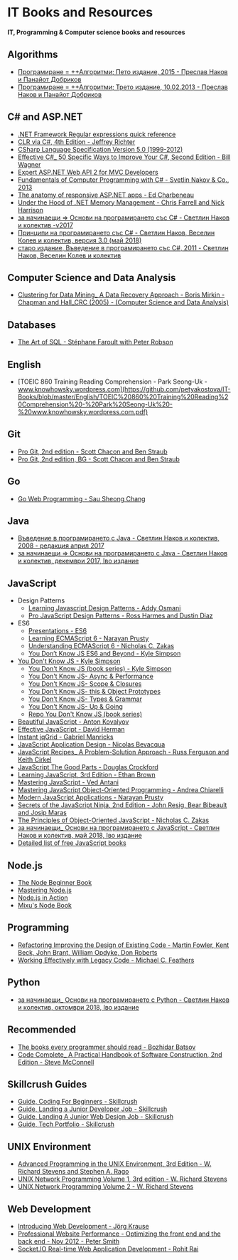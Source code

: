 # IT Books and Resources
**IT, Programming &amp; Computer science books and resources**

## Algorithms

* [Програмиране = ++Алгоритми; Пето издание, 2015 - Преслав Наков и Панайот Добриков](https://github.com/petyakostova/IT-Books/blob/master/Algorithms/%D0%9F%D1%80%D0%BE%D0%B3%D1%80%D0%B0%D0%BC%D0%B8%D1%80%D0%B0%D0%BD%D0%B5%20%3D%20%2B%2B%D0%90%D0%BB%D0%B3%D0%BE%D1%80%D0%B8%D1%82%D0%BC%D0%B8%3B%20%D0%9F%D0%B5%D1%82%D0%BE%20%D0%B8%D0%B7%D0%B4%D0%B0%D0%BD%D0%B8%D0%B5%2C%202015%20-%20%D0%9F%D1%80%D0%B5%D1%81%D0%BB%D0%B0%D0%B2%20%D0%9D%D0%B0%D0%BA%D0%BE%D0%B2%20%D0%B8%20%D0%9F%D0%B0%D0%BD%D0%B0%D0%B9%D0%BE%D1%82%20%D0%94%D0%BE%D0%B1%D1%80%D0%B8%D0%BA%D0%BE%D0%B2.pdf)
* [Програмиране = ++Алгоритми; Трето издание, 10.02.2013 - Преслав Наков и Панайот Добриков](https://github.com/petyakostova/IT-Books/blob/master/Algorithms/%D0%9F%D1%80%D0%BE%D0%B3%D1%80%D0%B0%D0%BC%D0%B8%D1%80%D0%B0%D0%BD%D0%B5%20%3D%20%2B%2B%D0%90%D0%BB%D0%B3%D0%BE%D1%80%D0%B8%D1%82%D0%BC%D0%B8%3B%20%D0%A2%D1%80%D0%B5%D1%82%D0%BE%20%D0%B8%D0%B7%D0%B4%D0%B0%D0%BD%D0%B8%D0%B5%2C%2010.02.2013%20-%20%D0%9F%D1%80%D0%B5%D1%81%D0%BB%D0%B0%D0%B2%20%D0%9D%D0%B0%D0%BA%D0%BE%D0%B2%20%D0%B8%20%D0%9F%D0%B0%D0%BD%D0%B0%D0%B9%D0%BE%D1%82%20%D0%94%D0%BE%D0%B1%D1%80%D0%B8%D0%BA%D0%BE%D0%B2.pdf)

## C# and ASP.NET

* [.NET Framework Regular expressions quick reference](https://github.com/petyakostova/IT-Books/blob/master/C%23%20and%20ASP.NET/.NET%20Framework%20Regular%20expressions%20quick%20reference.pdf)
* [CLR via C#, 4th Edition - Jeffrey Richter](https://github.com/petyakostova/IT-Books/blob/master/C%23%20and%20ASP.NET/CLR%20via%20C%23%2C%204th%20Edition%20-%20Jeffrey%20Richter.pdf)
* [CSharp Language Specification Version 5.0 (1999-2012)](https://github.com/petyakostova/IT-Books/blob/master/C%23%20and%20ASP.NET/CSharp%20Language%20Specification%20Version%205.0%20(1999-2012).docx)
* [Effective C#_ 50 Specific Ways to Improve Your C#, Second Edition - Bill Wagner](https://github.com/petyakostova/IT-Books/blob/master/C%23%20and%20ASP.NET/Effective%20C%23_%2050%20Specific%20Ways%20to%20Improve%20Your%20C%23%2C%20Second%20Edition%20-%20Bill%20Wagner.pdf)
* [Expert ASP.NET Web API 2 for MVC Developers](https://github.com/petyakostova/IT-Books/blob/master/C%23%20and%20ASP.NET/Expert%20ASP.NET%20Web%20API%202%20for%20MVC%20Developers.pdf)
* [Fundamentals of Computer Programming with C# - Svetlin Nakov & Co., 2013](https://github.com/petyakostova/IT-Books/blob/master/C%23%20and%20ASP.NET/Fundamentals%20of%20Computer%20Programming%20with%20C%23%20-%20Svetlin%20Nakov%20%26%20Co.%2C%202013.pdf)
* [The anatomy of responsive ASP.NET apps - Ed Charbeneau](https://github.com/petyakostova/IT-Books/blob/master/C%23%20and%20ASP.NET/The%20anatomy%20of%20responsive%20ASP.NET%20apps%20-%20Ed%20Charbeneau.pdf)
* [Under the Hood of .NET Memory Management - Chris Farrell and Nick Harrison](https://github.com/petyakostova/IT-Books/blob/master/C%23%20and%20ASP.NET/Under%20the%20Hood%20of%20.NET%20Memory%20Management%20-%20Chris%20Farrell%20and%20Nick%20Harrison.pdf)
* [за начинаещи => Основи на програмирането със C# - Светлин Наков и колектив -v2017](https://github.com/petyakostova/IT-Books/blob/master/C%23%20and%20ASP.NET/%D0%B7%D0%B0%20%D0%BD%D0%B0%D1%87%D0%B8%D0%BD%D0%B0%D0%B5%D1%89%D0%B8_%20%D0%9E%D1%81%D0%BD%D0%BE%D0%B2%D0%B8%20%D0%BD%D0%B0%20%D0%BF%D1%80%D0%BE%D0%B3%D1%80%D0%B0%D0%BC%D0%B8%D1%80%D0%B0%D0%BD%D0%B5%D1%82%D0%BE%20%D1%81%D1%8A%D1%81%20C%23%20-%20%D0%A1%D0%B2%D0%B5%D1%82%D0%BB%D0%B8%D0%BD%20%D0%9D%D0%B0%D0%BA%D0%BE%D0%B2%20%D0%B8%20%D0%BA%D0%BE%D0%BB%D0%B5%D0%BA%D1%82%D0%B8%D0%B2%20-v2017.pdf)
* [Принципи на програмирането със C# - Светлин Наков, Веселин Колев и колектив, версия 3.0 (май 2018)](https://github.com/petyakostova/IT-Books/blob/master/C%23%20and%20ASP.NET/%D0%9F%D1%80%D0%B8%D0%BD%D1%86%D0%B8%D0%BF%D0%B8%20%D0%BD%D0%B0%20%D0%BF%D1%80%D0%BE%D0%B3%D1%80%D0%B0%D0%BC%D0%B8%D1%80%D0%B0%D0%BD%D0%B5%D1%82%D0%BE%20%D1%81%D1%8A%D1%81%20C%23%20-%20%D0%A1%D0%B2%D0%B5%D1%82%D0%BB%D0%B8%D0%BD%20%D0%9D%D0%B0%D0%BA%D0%BE%D0%B2%2C%20%D0%92%D0%B5%D1%81%D0%B5%D0%BB%D0%B8%D0%BD%20%D0%9A%D0%BE%D0%BB%D0%B5%D0%B2%20%D0%B8%20%D0%BA%D0%BE%D0%BB%D0%B5%D0%BA%D1%82%D0%B8%D0%B2%2C%20%D0%B2%D0%B5%D1%80%D1%81%D0%B8%D1%8F%203.0%20(%D0%BC%D0%B0%D0%B9%202018).pdf)
* [старо издание, Въведение в програмирането със C#, 2011 - Светлин Наков, Веселин Колев и колектив](https://github.com/petyakostova/IT-Books/blob/master/C%23%20and%20ASP.NET/%D1%81%D1%82%D0%B0%D1%80%D0%BE%20%D0%B8%D0%B7%D0%B4%D0%B0%D0%BD%D0%B8%D0%B5%2C%20%D0%92%D1%8A%D0%B2%D0%B5%D0%B4%D0%B5%D0%BD%D0%B8%D0%B5%20%D0%B2%20%D0%BF%D1%80%D0%BE%D0%B3%D1%80%D0%B0%D0%BC%D0%B8%D1%80%D0%B0%D0%BD%D0%B5%D1%82%D0%BE%20%D1%81%D1%8A%D1%81%20C%23%2C%202011%20-%20%D0%A1%D0%B2%D0%B5%D1%82%D0%BB%D0%B8%D0%BD%20%D0%9D%D0%B0%D0%BA%D0%BE%D0%B2%2C%20%D0%92%D0%B5%D1%81%D0%B5%D0%BB%D0%B8%D0%BD%20%D0%9A%D0%BE%D0%BB%D0%B5%D0%B2%20%D0%B8%20%D0%BA%D0%BE%D0%BB%D0%B5%D0%BA%D1%82%D0%B8%D0%B2%20.pdf)

## Computer Science and Data Analysis

* [Clustering for Data Mining_ A Data Recovery Approach - Boris Mirkin - Chapman and Hall_CRC (2005) - (Computer Science and Data Analysis)](https://github.com/petyakostova/IT-Books/blob/master/Computer%20Science%20and%20Data%20Analysis/Clustering%20for%20Data%20Mining_%20A%20Data%20Recovery%20Approach%20-%20Boris%20Mirkin%20-%20Chapman%20and%20Hall_CRC%20(2005)%20-%20(Computer%20Science%20and%20Data%20Analysis).pdf)

## Databases

* [The Art of SQL - Stéphane Faroult with Peter Robson](https://github.com/petyakostova/IT-Books/blob/master/Databases/The%20Art%20of%20SQL%20-%20St%C3%A9phane%20Faroult%20with%20Peter%20Robson.pdf)

## English

* [TOEIC 860 Training Reading Comprehension - Park Seong-Uk - www.knowhowsky.wordpress.com](https://github.com/petyakostova/IT-Books/blob/master/English/TOEIC%20860%20Training%20Reading%20Comprehension%20-%20Park%20Seong-Uk%20-%20www.knowhowsky.wordpress.com.pdf)

## Git

* [Pro Git, 2nd edition - Scott Chacon and Ben Straub](https://github.com/petyakostova/IT-Books/blob/master/Git/Pro%20Git%2C%202nd%20edition%20-%20Scott%20Chacon%20and%20Ben%20Straub.pdf)
* [Pro Git, 2nd edition, BG - Scott Chacon and Ben Straub](https://github.com/petyakostova/IT-Books/blob/master/Git/Pro%20Git%2C%202nd%20edition%2C%20BG%20-%20Scott%20Chacon%20and%20Ben%20Straub.pdf)

## Go

* [Go Web Programming - Sau Sheong Chang](https://github.com/petyakostova/IT-Books/blob/master/Go/Go%20Web%20Programming%20-%20Sau%20Sheong%20Chang.pdf)

## Java

* [Въведение в програмирането с Java - Светлин Наков и колектив, 2008 - редакция април 2017](https://github.com/petyakostova/IT-Books/blob/master/Java/%D0%92%D1%8A%D0%B2%D0%B5%D0%B4%D0%B5%D0%BD%D0%B8%D0%B5%20%D0%B2%20%D0%BF%D1%80%D0%BE%D0%B3%D1%80%D0%B0%D0%BC%D0%B8%D1%80%D0%B0%D0%BD%D0%B5%D1%82%D0%BE%20%D1%81%20Java%20-%20%D0%A1%D0%B2%D0%B5%D1%82%D0%BB%D0%B8%D0%BD%20%D0%9D%D0%B0%D0%BA%D0%BE%D0%B2%20%D0%B8%20%D0%BA%D0%BE%D0%BB%D0%B5%D0%BA%D1%82%D0%B8%D0%B2%2C%202008%20-%20%D1%80%D0%B5%D0%B4%D0%B0%D0%BA%D1%86%D0%B8%D1%8F%20%D0%B0%D0%BF%D1%80%D0%B8%D0%BB%202017.pdf)
* [за начинаещи => Основи на програмирането с Java - Светлин Наков и колектив, декeмври 2017, Iво издание](https://github.com/petyakostova/IT-Books/blob/master/Java/%D0%B7%D0%B0%20%D0%BD%D0%B0%D1%87%D0%B8%D0%BD%D0%B0%D0%B5%D1%89%D0%B8_%20%D0%9E%D1%81%D0%BD%D0%BE%D0%B2%D0%B8%20%D0%BD%D0%B0%20%D0%BF%D1%80%D0%BE%D0%B3%D1%80%D0%B0%D0%BC%D0%B8%D1%80%D0%B0%D0%BD%D0%B5%D1%82%D0%BE%20%D1%81%20Java%20-%20%D0%A1%D0%B2%D0%B5%D1%82%D0%BB%D0%B8%D0%BD%20%D0%9D%D0%B0%D0%BA%D0%BE%D0%B2%20%D0%B8%20%D0%BA%D0%BE%D0%BB%D0%B5%D0%BA%D1%82%D0%B8%D0%B2%2C%20%D0%B4%D0%B5%D0%BAe%D0%BC%D0%B2%D1%80%D0%B8%202017%2C%20I%D0%B2%D0%BE%20%D0%B8%D0%B7%D0%B4%D0%B0%D0%BD%D0%B8%D0%B5.pdf)

## JavaScript

* Design Patterns
    - [Learning Javascript Design Patterns - Addy Osmani](https://github.com/petyakostova/IT-Books/blob/master/JavaScript/Design%20Patterns/Learning%20Javascript%20Design%20Patterns%20-%20Addy%20Osmani.pdf)
    - [Pro JavaScript Design Patterns - Ross Harmes and Dustin Diaz](https://github.com/petyakostova/IT-Books/blob/master/JavaScript/Design%20Patterns/Pro%20JavaScript%20Design%20Patterns%20-%20Ross%20Harmes%20and%20Dustin%20Diaz.pdf)
* ES6
    - [Presentations - ES6](https://github.com/petyakostova/IT-Books/tree/master/JavaScript/ES6/Presentations%20-%20ES6)
    - [Learning ECMAScript 6 - Narayan Prusty](https://github.com/petyakostova/IT-Books/blob/master/JavaScript/ES6/Learning%20ECMAScript%206%20-%20Narayan%20Prusty.pdf)
    - [Understanding ECMAScript 6 - Nicholas C. Zakas](https://github.com/petyakostova/IT-Books/blob/master/JavaScript/ES6/Understanding%20ECMAScript%206%20-%20Nicholas%20C.%20Zakas.pdf)
	- [You Don’t Know JS ES6 and Beyond - Kyle Simpson](https://github.com/petyakostova/IT-Books/blob/master/JavaScript/ES6/You%20Don%E2%80%99t%20Know%20JS%20ES6%20and%20Beyond%20-%20Kyle%20Simpson.pdf)
* [You Don't Know JS - Kyle Simpson](https://github.com/petyakostova/IT-Books/tree/master/JavaScript/You%20Don't%20Know%20JS%20-%20Kyle%20Simpson)
    - [You Don't Know JS (book series) - Kyle Simpson](https://github.com/petyakostova/IT-Books/blob/master/JavaScript/You%20Don't%20Know%20JS%20-%20Kyle%20Simpson/You%20Don't%20Know%20JS%20(book%20series)%20-%20Kyle%20Simpson.pdf)
    - [You Don't Know JS- Async &amp; Performance](https://github.com/petyakostova/IT-Books/blob/master/JavaScript/You%20Don't%20Know%20JS%20-%20Kyle%20Simpson/You%20Don't%20Know%20JS-%20Async%20%26amp%3B%20Performance.pdf)
    - [You Don't Know JS- Scope &amp; Closures](https://github.com/petyakostova/IT-Books/blob/master/JavaScript/You%20Don't%20Know%20JS%20-%20Kyle%20Simpson/You%20Don't%20Know%20JS-%20Scope%20%26amp%3B%20Closures.pdf)
    - [You Don't Know JS- this &amp; Object Prototypes](https://github.com/petyakostova/IT-Books/blob/master/JavaScript/You%20Don't%20Know%20JS%20-%20Kyle%20Simpson/You%20Don't%20Know%20JS-%20this%20%26amp%3B%20Object%20Prototypes.pdf)
    - [You Don't Know JS- Types &amp; Grammar](https://github.com/petyakostova/IT-Books/blob/master/JavaScript/You%20Don't%20Know%20JS%20-%20Kyle%20Simpson/You%20Don't%20Know%20JS-%20Types%20%26amp%3B%20Grammar.pdf)
    - [You Don't Know JS- Up &amp; Going](https://github.com/petyakostova/IT-Books/blob/master/JavaScript/You%20Don't%20Know%20JS%20-%20Kyle%20Simpson/You%20Don't%20Know%20JS-%20Up%20%26amp%3B%20Going.pdf)
	- [Repo You Don't Know JS (book series)](https://github.com/getify/You-Dont-Know-JS)
* [Beautiful JavaScript - Anton Kovalyov](https://github.com/petyakostova/IT-Books/blob/master/JavaScript/Beautiful%20JavaScript%20-%20Anton%20Kovalyov.pdf)
* [Effective JavaScript - David Herman](https://github.com/petyakostova/IT-Books/blob/master/JavaScript/Effective%20JavaScript%20-%20David%20Herman.pdf)
* [Instant jqGrid - Gabriel Manricks](https://github.com/petyakostova/IT-Books/blob/master/JavaScript/Instant%20jqGrid%20-%20Gabriel%20Manricks.pdf)
* [JavaScript Application Design - Nicolas Bevacqua](https://github.com/petyakostova/IT-Books/blob/master/JavaScript/JavaScript%20Application%20Design%20-%20Nicolas%20Bevacqua.pdf)
* [JavaScript Recipes_ A Problem-Solution Approach - Russ Ferguson and Keith Cirkel](https://github.com/petyakostova/IT-Books/blob/master/JavaScript/JavaScript%20Recipes_%20A%20Problem-Solution%20Approach%20-%20Russ%20Ferguson%20and%20Keith%20Cirkel.pdf)
* [JavaScript The Good Parts - Douglas Crockford](https://github.com/petyakostova/IT-Books/blob/master/JavaScript/JavaScript%20The%20Good%20Parts%20-%20Douglas%20Crockford.pdf)
* [Learning JavaScript, 3rd Edition - Ethan Brown](https://github.com/petyakostova/IT-Books/blob/master/JavaScript/Learning%20JavaScript%2C%203rd%20Edition%20-%20Ethan%20Brown.pdf)
* [Mastering JavaScript - Ved Antani](https://github.com/petyakostova/IT-Books/blob/master/JavaScript/Mastering%20JavaScript%20-%20Ved%20Antani.pdf)
* [Mastering JavaScript Object-Oriented Programming - Andrea Chiarelli](https://github.com/petyakostova/IT-Books/blob/master/JavaScript/Mastering%20JavaScript%20Object-Oriented%20Programming%20-%20Andrea%20Chiarelli.pdf)
* [Modern JavaScript Applications - Narayan Prusty](https://github.com/petyakostova/IT-Books/blob/master/JavaScript/Modern%20JavaScript%20Applications%20-%20Narayan%20Prusty.pdf)
* [Secrets of the JavaScript Ninja, 2nd Edition - John Resig, Bear Bibeault and Josip Maras](https://github.com/petyakostova/IT-Books/blob/master/JavaScript/Secrets%20of%20the%20JavaScript%20Ninja%2C%202nd%20Edition%20-%20John%20Resig%2C%20Bear%20Bibeault%20and%20Josip%20Maras.pdf)
* [The Principles of Object-Oriented JavaScript - Nicholas C. Zakas](https://github.com/petyakostova/IT-Books/blob/master/JavaScript/The%20Principles%20of%20Object-Oriented%20JavaScript%20-%20Nicholas%20C.%20Zakas.pdf)
* [за начинаещи_ Основи на програмирането с JavaScript - Светлин Наков и колектив, май 2018, Iво издание](https://github.com/petyakostova/IT-Books/blob/master/JavaScript/%D0%B7%D0%B0%20%D0%BD%D0%B0%D1%87%D0%B8%D0%BD%D0%B0%D0%B5%D1%89%D0%B8_%20%D0%9E%D1%81%D0%BD%D0%BE%D0%B2%D0%B8%20%D0%BD%D0%B0%20%D0%BF%D1%80%D0%BE%D0%B3%D1%80%D0%B0%D0%BC%D0%B8%D1%80%D0%B0%D0%BD%D0%B5%D1%82%D0%BE%20%D1%81%20JavaScript%20-%20%D0%A1%D0%B2%D0%B5%D1%82%D0%BB%D0%B8%D0%BD%20%D0%9D%D0%B0%D0%BA%D0%BE%D0%B2%20%D0%B8%20%D0%BA%D0%BE%D0%BB%D0%B5%D0%BA%D1%82%D0%B8%D0%B2%2C%20%D0%BC%D0%B0%D0%B9%202018%2C%20I%D0%B2%D0%BE%20%D0%B8%D0%B7%D0%B4%D0%B0%D0%BD%D0%B8%D0%B5.pdf)
* [Detailed list of free JavaScript books](https://jsbooks.revolunet.com/)

## Node.js

* [The Node Beginner Book](https://www.nodebeginner.org/)
* [Mastering Node.js](https://github.com/visionmedia/masteringnode)
* [Node.js in Action](https://www.manning.com/books/node-js-in-action)
* [Mixu's Node Book](http://book.mixu.net/node/index.html)

## Programming

* [Refactoring Improving the Design of Existing Code - Martin Fowler, Kent Beck, John Brant, William Opdyke, Don Roberts](https://github.com/petyakostova/IT-Books/blob/master/Programming/Refactoring%20Improving%20the%20Design%20of%20Existing%20Code%20-%20Martin%20Fowler%2C%20Kent%20Beck%2C%20John%20Brant%2C%20William%20Opdyke%2C%20Don%20Roberts.pdf)
* [Working Effectively with Legacy Code - Michael C. Feathers](https://github.com/petyakostova/IT-Books/blob/master/Programming/Working%20Effectively%20with%20Legacy%20Code%20-%20Michael%20C.%20Feathers.pdf)

## Python

* [за начинаещи_ Основи на програмирането с Python - Светлин Наков и колектив, октомври 2018, Iво издание](https://github.com/petyakostova/IT-Books/blob/master/Python/%D0%B7%D0%B0%20%D0%BD%D0%B0%D1%87%D0%B8%D0%BD%D0%B0%D0%B5%D1%89%D0%B8_%20%D0%9E%D1%81%D0%BD%D0%BE%D0%B2%D0%B8%20%D0%BD%D0%B0%20%D0%BF%D1%80%D0%BE%D0%B3%D1%80%D0%B0%D0%BC%D0%B8%D1%80%D0%B0%D0%BD%D0%B5%D1%82%D0%BE%20%D1%81%20Python%20-%20%D0%A1%D0%B2%D0%B5%D1%82%D0%BB%D0%B8%D0%BD%20%D0%9D%D0%B0%D0%BA%D0%BE%D0%B2%20%D0%B8%20%D0%BA%D0%BE%D0%BB%D0%B5%D0%BA%D1%82%D0%B8%D0%B2%2C%20%D0%BE%D0%BA%D1%82%D0%BE%D0%BC%D0%B2%D1%80%D0%B8%202018%2C%20I%D0%B2%D0%BE%20%D0%B8%D0%B7%D0%B4%D0%B0%D0%BD%D0%B8%D0%B5.pdf)

## Recommended

* [The books every programmer should read - Bozhidar Batsov](https://github.com/petyakostova/IT-Books/tree/master/Recommended/The%20books%20every%20programmer%20should%20read%20-%20Bozhidar%20Batsov)
* [Code Complete_ A Practical Handbook of Software Construction, 2nd Edition - Steve McConnell](https://github.com/petyakostova/IT-Books/blob/master/Recommended/Code%20Complete_%20A%20Practical%20Handbook%20of%20Software%20Construction%2C%202nd%20Edition%20-%20Steve%20McConnell.pdf)

## Skillcrush Guides

* [Guide, Coding For Beginners - Skillcrush](https://github.com/petyakostova/IT-Books/blob/master/Skillcrush%20Guides/Guide%2C%20Coding%20For%20Beginners%20-%20Skillcrush.pdf)
* [Guide, Landing a Junior Developer Job - Skillcrush](https://github.com/petyakostova/IT-Books/blob/master/Skillcrush%20Guides/Guide%2C%20Landing%20a%20Junior%20Developer%20Job%20-%20Skillcrush.pdf)
* [Guide, Landing A Junior Web Design Job - Skillcrush](https://github.com/petyakostova/IT-Books/blob/master/Skillcrush%20Guides/Guide%2C%20Landing%20A%20Junior%20Web%20Design%20Job%20-%20Skillcrush.pdf)
* [Guide, Tech Portfolio - Skillcrush](https://github.com/petyakostova/IT-Books/blob/master/Skillcrush%20Guides/Guide%2C%20Tech%20Portfolio%20-%20Skillcrush.pdf)

## UNIX Environment

* [Advanced Programming in the UNIX Environment, 3rd Edition - W. Richard Stevens and Stephen A. Rago](https://github.com/petyakostova/IT-Books/blob/master/UNIX%20Environment/Advanced%20Programming%20in%20the%20UNIX%20Environment%2C%203rd%20Edition%20-%20W.%20Richard%20Stevens%20and%20Stephen%20A.%20Rago.pdf)
* [UNIX Network Programming Volume 1, 3rd edition - W. Richard Stevens](https://github.com/petyakostova/IT-Books/blob/master/UNIX%20Environment/UNIX%20Network%20Programming%20Volume%201%2C%203rd%20edition%20-%20W.%20Richard%20Stevens.pdf)
* [UNIX Network Programming Volume 2 - W. Richard Stevens](https://github.com/petyakostova/IT-Books/blob/master/UNIX%20Environment/UNIX%20Network%20Programming%20Volume%202%20-%20W.%20Richard%20Stevens.pdf)

## Web Development

* [Introducing Web Development - Jörg Krause](https://github.com/petyakostova/IT-Books/blob/master/Web%20Development/Introducing%20Web%20Development%20-%20J%C3%B6rg%20Krause.pdf)
* [Professional Website Performance - Optimizing the front end and the back end - Nov 2012 - Peter Smith](https://github.com/petyakostova/IT-Books/blob/master/Web%20Development/Professional%20Website%20Performance%20-%20Optimizing%20the%20front%20end%20and%20the%20back%20end%20-%20Nov%202012%20-%20Peter%20Smith.pdf)
* [Socket.IO Real-time Web Application Development - Rohit Rai](https://github.com/petyakostova/IT-Books/blob/master/Web%20Development/Socket.IO%20Real-time%20Web%20Application%20Development%20-%20Rohit%20Rai.pdf)
